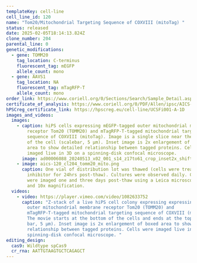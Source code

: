 ```yaml
---
templateKey: cell-line
cell_line_id: 120
name: "Tom20/Mitochondrial Targeting Sequence of COXVIII (mitoTag) "
status: released
date: 2025-02-05T18:14:13.824Z
clone_number: 204
parental_line: 0
genetic_modifications:
  - gene: TOMM20
    tag_location: C-terminus
    fluorescent_tag: mEGFP
    allele_count: mono
  - gene: AAVS1
    tag_location: NA
    fluorescent_tag: mTagRFP-T
    allele_count: mono
order_link: https://www.coriell.org/0/Sections/Search/Sample_Detail.aspx?Ref=AICS-0120-204&Product=iPSC&PgId=166
certificate_of_analysis: https://www.coriell.org/0/PDF/Allen/ipsc/AICS-0120-204_CofA.pdf
hPSCreg_certificate_link: https://hpscreg.eu/cell-line/UCSFi001-A-1D
images_and_videos:
  images:
    - caption: hiPS cells expressing mEGFP-tagged outer mitochondrial membrane
        receptor Tom20 (TOMM20) and mTagRFP-T-tagged mitochondrial targeting
        sequence of COXVIII (mitoTag). Image is a single slice near the bottom
        of the cell (scalebar, 5 μm). Inset image is 2x enlargement of boxed
        area to show detailed relationship between tagged proteins. Cells were
        imaged live in 3D on a spinning-disk confocal microscope.
      image: ad00006088_20240513_x02_001_s14_z17to61_crop_inset2x_shifted_scalebar5um_rgb_z14.png
    - image: aics-120_cl204_tomm20_mito.png
      caption: One vial of distribution lot was thawed (cells were treated with ROCK
        inhibitor for 24hrs post-thaw). Cultures were observed daily. Colonies
        were imaged one and three days post-thaw using a Leica microscope at 4x
        and 10x magnification.
  videos:
    - video: https://player.vimeo.com/video/1082633752
      caption: "Z-stack of a live hiPS cell colony expressing expressing mEGFP-tagged
        outer mitochondrial membrane receptor Tom20 (TOMM20) and
        mTagRFP-T-tagged mitochondrial targeting sequence of COXVIII (mitoTag).
        The movie starts at the bottom of the cells and ends at the top (scale
        bar, 5 µm). Inset image is 2x enlargement of boxed area to show detailed
        relationship between tagged proteins. Cells were imaged live in 3D on a
        spinning-disk confocal microscope. "
editing_design:
  cas9: Wildtype spCas9
  cr_rna: AATTGTAAGTGCTCAGAGCT
---
```

